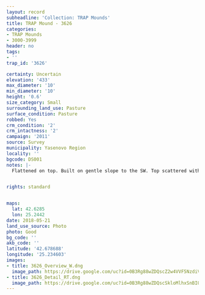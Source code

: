 ```yaml
---
layout: record
subheadline: 'Collection: TRAP Mounds'
title: TRAP Mound - 3626
categories:
- TRAP Mounds
- 3000-3999
header: no
tags:
- ''
trap_id: '3626'

certainty: Uncertain
elevation: '433'
max_diameter: '10'
min_diameter: '10'
height: '0.6'
size_category: Small
surrounding_land_use: Pasture
surface_condition: Pasture
robbed: Yes
crm_condition: '2'
crm_intactness: '2'
campaign: '2011'
source: Survey
municipality: Yasenovo Region
locality: ''
bgcode: DS001
notes: |-
  Flattened on top. Built on gentle slope to the SW. Top scattered with stones.


rights: standard


maps:
  lat: 42.6285
  lon: 25.2442
date: 2018-05-21
land_use_source: Photo
photo: Good
bg_code: ''
akb_code: ''
latitude: '42.678688'
longitude: '25.234603'
images:
- title: 3626_Overview_W.dng
  image_path: https://drive.google.com/uc?id=0B3Rg88wZDQscZ2w4VVF5NzdiVnM
- title: 3626_Detail_RT.dng
  image_path: https://drive.google.com/uc?id=0B3Rg88wZDQscSkloMlhxSnBIQkE
---
```

